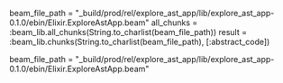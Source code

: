 beam_file_path = "_build/prod/rel/explore_ast_app/lib/explore_ast_app-0.1.0/ebin/Elixir.ExploreAstApp.beam"
all_chunks = :beam_lib.all_chunks(String.to_charlist(beam_file_path))
result = :beam_lib.chunks(String.to_charlist(beam_file_path), [:abstract_code])

beam_file_path = "_build/prod/rel/explore_ast_app/lib/explore_ast_app-0.1.0/ebin/Elixir.ExploreAstApp.beam"